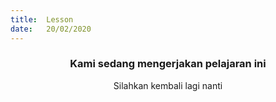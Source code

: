 ```yaml
---
title:  Lesson
date:   20/02/2020
---
```


### <center>Kami sedang mengerjakan pelajaran ini</center>
<center>Silahkan kembali lagi nanti</center>